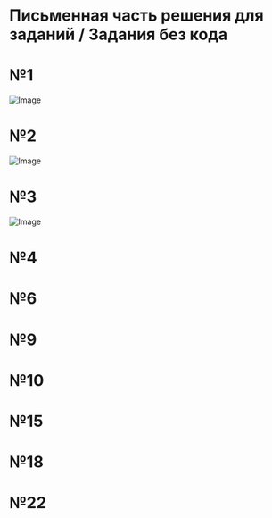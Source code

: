 # Письменная часть решения для заданий / Задания без кода
# №1
![Image](https://github.com/user-attachments/assets/793cf3a7-1b29-44cf-a4c2-af6fab510525)
# №2
![Image](https://github.com/user-attachments/assets/d57d032b-05cc-4233-b70b-7b663ed7b2d5)
# №3
![Image](https://github.com/user-attachments/assets/421dc218-358f-4777-b6d1-dfd90ebbe956)
# №4

# №6

# №9

# №10

# №15

# №18

# №22
